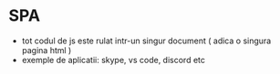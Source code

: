 # SPA

- tot codul de js este rulat intr-un singur document ( adica o singura pagina html )
- exemple de aplicatii: skype, vs code, discord etc